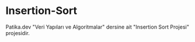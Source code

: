 # Insertion-Sort
Patika.dev "Veri Yapıları ve Algoritmalar" dersine ait "Insertion Sort Projesi" projesidir.
